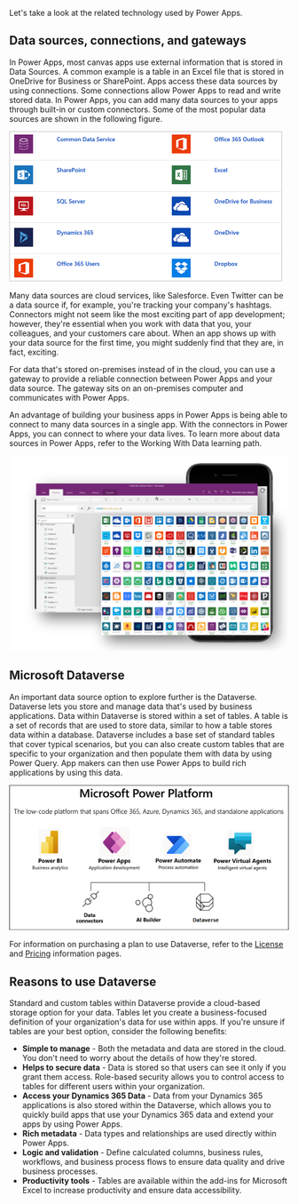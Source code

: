 Let's take a look at the related technology used by Power Apps.

## Data sources, connections, and gateways

In Power Apps, most canvas apps use external information that is stored in Data Sources. A common example is a table in an Excel file that is stored in OneDrive for Business or SharePoint. Apps access these data sources by using connections. Some connections allow Power Apps to read and write stored data. In Power Apps, you can add many data sources to your apps through built-in or custom connectors. Some of the most popular data sources are shown in the following figure.

![List of available Power Apps data sources.](../media/powerapps-datasources.png)

Many data sources are cloud services, like Salesforce. Even Twitter can be a data source if, for example, you're tracking your company's hashtags. Connectors might not seem like the most exciting part of app development; however, they're essential when you work with data that you, your colleagues, and your customers care about. When an app shows up with your data source for the first time, you might suddenly find that they are, in fact, exciting.

For data that's stored on-premises instead of in the cloud, you can use a gateway to provide a reliable connection between Power Apps and your data source. The gateway sits on an on-premises computer and communicates with Power Apps.

An advantage of building your business apps in Power Apps is being able to connect to many data sources in a single app. With the connectors in Power Apps, you can connect to where your data lives. To learn more about data sources in Power Apps, refer to the Working With Data learning path.

![Expanded list of available Power Apps data sources.](../media/update-connectors.png)

## Microsoft Dataverse

An important data source option to explore further is the Dataverse. Dataverse lets you store and manage data that's used by business applications. Data within Dataverse is stored within a set of tables. A table is a set of records that are used to store data, similar to how a table stores data within a database. Dataverse includes a base set of standard tables that cover typical scenarios, but you can also create custom tables that are specific to your organization and then populate them with data by using Power Query. App makers can then use Power Apps to build rich applications by using this data.

![Diagram of Microsoft Power Platform with Power BI, Power Apps, Power Automate, and Power Virtual Agents.](../media/platform.png)

For information on purchasing a plan to use Dataverse, refer to the [License](/power-platform/admin/pricing-billing-skus/?azure-portal=true) and [Pricing](https://powerapps.microsoft.com/pricing/?azure-portal=true) information pages.

## Reasons to use Dataverse

Standard and custom tables within Dataverse provide a cloud-based storage option for your data. Tables let you create a business-focused definition of your organization's data for use within apps. If you're unsure if tables are your best option, consider the following benefits:

- **Simple to manage** - Both the metadata and data are stored in the cloud. You don't need to worry about the details of how they're stored.
- **Helps to secure data** - Data is stored so that users can see it only if you grant them access. Role-based security allows you to control access to tables for different users within your organization.
- **Access your Dynamics 365 Data** - Data from your Dynamics 365 applications is also stored within the Dataverse, which allows you to quickly build apps that use your Dynamics 365 data and extend your apps by using Power Apps.
- **Rich metadata** - Data types and relationships are used directly within Power Apps.
- **Logic and validation** - Define calculated columns, business rules, workflows, and business process flows to ensure data quality and drive business processes.
- **Productivity tools** - Tables are available within the add-ins for Microsoft Excel to increase productivity and ensure data accessibility.
